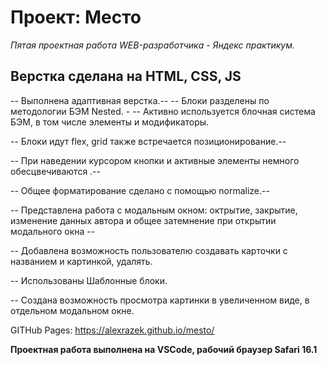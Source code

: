 # Проект: Место

_Пятая проектная работа WEB-разработчика - Яндекс практикум._

## Верстка сделана на HTML, CSS, JS

-- Выполнена адаптивная верстка.--
-- Блоки разделены по методологии БЭМ Nested. -
-- Активно используется блочная система БЭМ, в том числе элементы и модификаторы. 

-- Блоки идут flex, grid также встречается позиционирование.--

-- При наведении курсором кнопки и активные элементы немного обесцвечиваются .--

-- Общее форматирование сделано с помощью normalize.--

-- Представлена работа с модальным окном: октрытие, закрытие, изменение данных автора и общее затемнение при открытии модального окна --

-- Добавлена возможность пользователю создавать карточки с названием и картинкой, удалять.

-- Использованы Шаблонные блоки.

-- Создана возможность просмотра картинки в увеличенном виде, в отдельном модальном окне.

GITHub Pages: https://alexrazek.github.io/mesto/

**Проектная работа выполнена на VSCode, рабочий браузер Safari 16.1**


